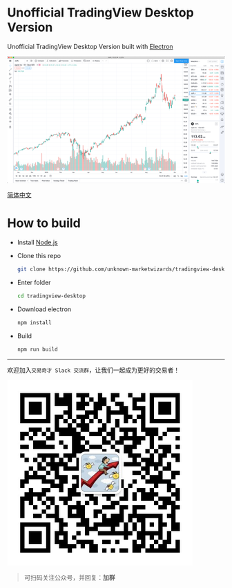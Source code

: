 # Unofficial TradingView Desktop Version

Unofficial TradingView Desktop Version built with [Electron](https://www.electronjs.org)

![](assets/images/screenshot.png)

[简体中文](README.zh.md)

# How to build

* Install [Node.js](https://nodejs.org)

* Clone this repo

  ```bash
  git clone https://github.com/unknown-marketwizards/tradingview-desktop.git
  ```

* Enter folder

  ```bash
  cd tradingview-desktop
  ```

* Download electron

  ```bash
  npm install
  ```

* Build

  ```bash
  npm run build
  ```

---
欢迎加入`交易奇才 Slack 交流群`，让我们一起成为更好的交易者！

![](assets/images/qrcode.jpeg)

> 可扫码关注公众号，并回复：**加群**